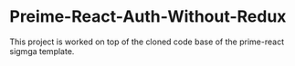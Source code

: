 # Preime-React-Auth-Without-Redux

This project is worked on top of the cloned code base of the prime-react sigmga template.